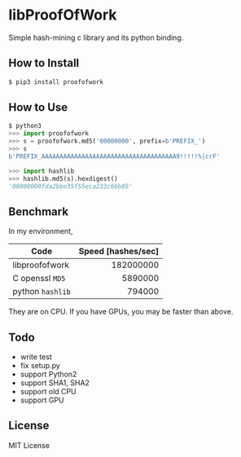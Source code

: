 # libProofOfWork

Simple hash-mining c library and its python binding.

## How to Install

``` sh
$ pip3 install proofofwork
```

## How to Use

``` python
$ python3
>>> import proofofwork
>>> s = proofofwork.md5('00000000', prefix=b'PREFIX_')
>>> s
b'PREFIX_AAAAAAAAAAAAAAAAAAAAAAAAAAAAAAAAAAAAA9!!!!!%|crF'

>>> import hashlib
>>> hashlib.md5(s).hexdigest()
'00000000fda2bbe35f55eca233c66b85'
```

## Benchmark

In my environment,

| Code             | Speed [hashes/sec]  |
| ---------------- | -------------------:|
| libproofofwork   |           182000000 |
| C openssl `MD5`  |             5890000 |
| python `hashlib` |              794000 |

They are on CPU.
If you have GPUs, you may be faster than above.

## Todo

-   write test
-   fix setup.py
-   support Python2
-   support SHA1, SHA2
-   support old CPU
-   support GPU

## License

MIT License
